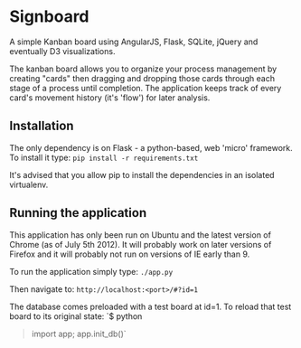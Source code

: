 Signboard
=============

A simple Kanban board using AngularJS, Flask, SQLite, jQuery and eventually D3 visualizations.

The kanban board allows you to organize your process management by creating "cards" then dragging and dropping those cards through each stage of a process until completion. The application keeps track of every card's movement history (it's 'flow') for later analysis.

Installation
-------------
The only dependency is on Flask - a python-based, web 'micro' framework. To install it type:
`pip install -r requirements.txt`

It's advised that you allow pip to install the dependencies in an isolated virtualenv.

Running the application
-------------
This application has only been run on Ubuntu and the latest version of Chrome (as of July 5th 2012). It will probably work on later versions of Firefox and it will probably not run on versions of IE early than 9.

To run the application simply type:
`./app.py`

Then navigate to:
`http://localhost:<port>/#?id=1`

The database comes preloaded with a test board at id=1. To reload that test board to its original state:
`$ python
 > import app; app.init_db()`
